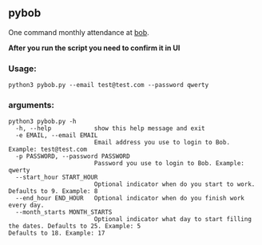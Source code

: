## pybob

One command monthly attendance at [bob](https://www.hibob.com "bob").

**After you run the script you need to confirm it in UI**

### Usage:

```
python3 pybob.py --email test@test.com --password qwerty
```

### arguments:

```
python3 pybob.py -h
  -h, --help            show this help message and exit
  -e EMAIL, --email EMAIL
                        Email address you use to login to Bob. Example: test@test.com
  -p PASSWORD, --password PASSWORD
                        Password you use to login to Bob. Example: qwerty
  --start_hour START_HOUR
                        Optional indicator when do you start to work. Defaults to 9. Example: 8
  --end_hour END_HOUR   Optional indicator when do you finish work every day.
  --month_starts MONTH_STARTS
                        Optional indicator what day to start filling the dates. Defaults to 25. Example: 5
Defaults to 18. Example: 17
```
